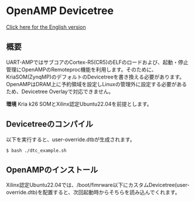 # OpenAMP Devicetree

[Click here for the English version](https://github.com/kern-gt/ZynqMP-UART-AMP-KR260-Ubuntu/blob/main/openamp_dts/README.md)

## 概要
UART-AMPではサブコアのCortex-R5(CR5)のELFのロードおよび、起動・停止管理にOpenAMPのRemoteproc機能を利用します。そのために、KriaSOM(ZynqMP)のデフォルトのDevicetreeを書き換える必要があります。
OpenAMPはDRAM上に予約領域を設定しLinuxの管理外に設定する必要があるため、Devicetree Overlayで対応できません。

**環境**
Kria k26 SOMとXilinx認定Ubuntu22.04を前提とします。

## Devicetreeのコンパイル
以下を実行すると、user-override.dtbが生成されます。
```
$ bash ./dtc_example.sh
```

## OpenAMPのインストール
Xilinx認定Ubuntu22.04では、/boot/fimrware以下にカスタムDevicetree(user-override.dtb)を配置すると、次回起動時からそちらを読み込んでくれます。
